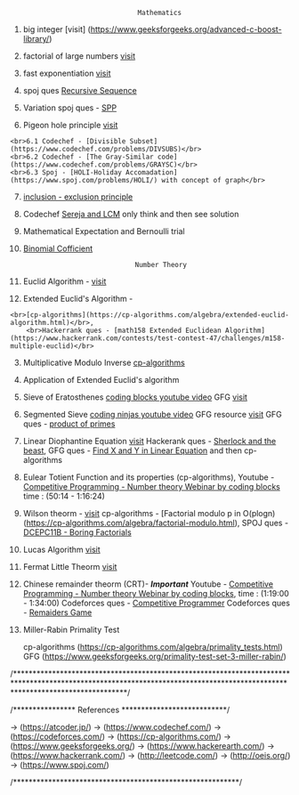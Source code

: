 


 									Mathematics
									
									
01.  big integer [visit] (https://www.geeksforgeeks.org/advanced-c-boost-library/)

02.  factorial of large numbers [visit](https://www.geeksforgeeks.org/factorial-large-number/) 

03.  fast exponentiation [visit](https://cp-algorithms.com/algebra/binary-exp.html)

04.  spoj ques [Recursive Sequence](https://www.spoj.com/problems/SEQ/)

05.  Variation spoj ques - [SPP](https://www.spoj.com/problems/SPP/)

06.  Pigeon hole principle [visit](https://www.geeksforgeeks.org/discrete-mathematics-the-pigeonhole-principle/)
	
	<br>6.1 Codechef - [Divisible Subset](https://www.codechef.com/problems/DIVSUBS)</br>
	<br>6.2 Codechef - [The Gray-Similar code](https://www.codechef.com/problems/GRAYSC)</br>
	<br>6.3 Spoj - [HOLI-Holiday Accomadation](https://www.spoj.com/problems/HOLI/) with concept of graph</br> 

07.  [inclusion - exclusion principle](https://cp-algorithms.com/combinatorics/inclusion-exclusion.html)

08.  Codechef [Sereja and LCM](https://www.codechef.com/problems/SEALCM) only think and then see solution

09.  Mathematical Expectation and Bernoulli trial

10.  [Binomial Cofficient](https://cp-algorithms.com/combinatorics/binomial-coefficients.html) 




									 Number Theory



01.  Euclid Algorithm - [visit](https://www.hackerrank.com/challenges/functional-programming-warmups-in-recursion---gcd/problem#:~:text=Given%20two%20integers%2C%20and%20%2C%20a,at%20a%20more%20efficient%20implementation.)

02.  Extended Euclid's Algorithm - 
	
	<br>[cp-algorithms](https://cp-algorithms.com/algebra/extended-euclid-algorithm.html)</br>,
    	<br>Hackerrank ques - [math158 Extended Euclidean Algorithm](https://www.hackerrank.com/contests/test-contest-47/challenges/m158-multiple-euclid)</br>

03. Multiplicative Modulo Inverse [cp-algorithms](https://cp-algorithms.com/algebra/module-inverse.html)

04. Application of Extended Euclid's algorithm

05. Sieve of Eratosthenes 
	[coding blocks youtube video](https://www.youtube.com/watch?v=yB57bcffJo4)
    	GFG [visit](https://www.geeksforgeeks.org/sieve-of-eratosthenes/) 

06. Segmented Sieve 
	[coding ninjas youtube video](https://www.youtube.com/watch?v=fByR5N-TseY&list=PLdTHVf36gGv86MNHZjJCQqGwGyxO8aa_C&index=18)
    	GFG resource [visit](https://www.geeksforgeeks.org/segmented-sieve/?ref=lbp)
	GFG ques - [product of primes](https://practice.geeksforgeeks.org/problems/product-of-primes/0)

07. Linear Diophantine Equation [visit](https://cp-algorithms.com/algebra/linear-diophantine-equation.html)
    Hackerank ques - [Sherlock and the beast](https://www.hackerrank.com/challenges/sherlock-and-the-beast/problem),
    GFG ques - [Find X and Y in Linear Equation](https://practice.geeksforgeeks.org/problems/find-x-and-y-in-linear-equation/0)
    and then cp-algorithms  

08. Eulear Totient Function and its properties (cp-algorithms),
    Youtube - [Competitive Programming - Number theory Webinar by coding blocks](https://www.youtube.com/watch?v=vPum8EqmFz0) time : (50:14 - 1:16:24)

09. Wilson theorm - [visit](https://www.geeksforgeeks.org/wilsons-theorem/)
    cp-algorithms - [Factorial modulo p in O(plogn)(https://cp-algorithms.com/algebra/factorial-modulo.html),
    SPOJ ques - [DCEPC11B - Boring Factorials](https://www.spoj.com/problems/DCEPC11B/)

10. Lucas Algorithm [visit](https://www.hackerearth.com/practice/notes/ncr-mod-mod-lucas-theorem/)
    
11. Fermat Little Theorm [visit](https://www.youtube.com/watch?v=aGjfSTr_0AE)
  
12. Chinese remainder theorm (CRT)- ***Important***
    Youtube - [Competitive Programming - Number theory Webinar by coding blocks](https://www.youtube.com/watch?v=vPum8EqmFz0), time : (1:19:00 - 1:34:00)
    Codeforces ques - [Competitive Programmer](https://codeforces.com/problemset/problem/1266/A)
    Codeforces ques - [Remaiders Game](https://codeforces.com/contest/688/problem/D)

13. Miller-Rabin Primality Test 
	
	cp-algorithms (https://cp-algorithms.com/algebra/primality_tests.html)
    	GFG (https://www.geeksforgeeks.org/primality-test-set-3-miller-rabin/)

/****************************************************************************************************************************************************************************/
     




/**************** References ***************************/


-> (https://atcoder.jp/)
-> (https://www.codechef.com/)
-> (https://codeforces.com/)
-> (https://cp-algorithms.com/)
-> (https://www.geeksforgeeks.org/)
-> (https://www.hackerearth.com/)
-> (https://www.hackerrank.com/)
-> (http://leetcode.com/)
-> (http://oeis.org/)
-> (https://www.spoj.com/)

/**********************************************************/












